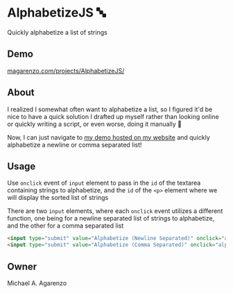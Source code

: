 # AlphabetizeJS &#128292;

Quickly alphabetize a list of strings

## Demo

[magarenzo.com/projects/AlphabetizeJS/](https://magarenzo.com/projects/AlphabetizeJS/)

## About

I realized I somewhat often want to alphabetize a list, so I figured it'd be nice to have a quick solution I drafted up myself rather than looking online or quickly writing a script, or even worse, doing it manually &#129314;

Now, I can just navigate to [my demo hosted on my website](https://magarenzo.com/projects/AlphabetizeJS/) and quickly alphabetize a newline or comma separated list!

## Usage

Use `onclick` event of `input` element to pass in the `id` of the textarea containing strings to alphabetize, and the `id` of the `<p>` element where we will display the sorted list of strings

There are two `input` elements, where each `onclick` event utilizes a different function, one being for a newline separated list of strings to alphabetize, and the other for a comma separated list

```html
<input type="submit" value="Alphabetize (Newline Separated)" onclick="alphabetizeNewlines('strings', 'result');">
<input type="submit" value="Alphabetize (Comma Separated)" onclick="alphabetizeCommas('strings', 'result');">
```

## Owner

Michael A. Agarenzo
